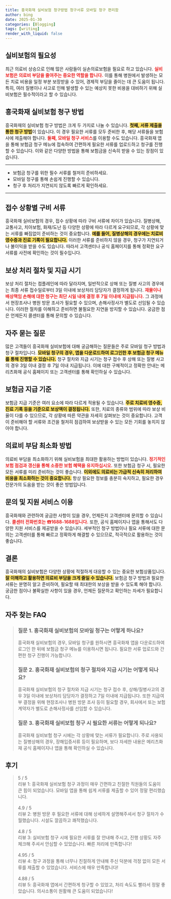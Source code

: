 ```yaml
---
title: 흥국화재 실비보험 청구방법 청구서류 모바일 청구 편리함
author: bing
date: 2025-01-30
categories: [Blogging]
tags: [writing]
render_with_liquid: false
---
```



<h2 id='실비보험의 필요성'>실비보험의 필요성</h2>

<p>최근 의료비 상승으로 인해 많은 사람들이 실손의료보험을 필요로 하고 있습니다. <b><span style="color: #ee2323;">실비보험은 의료비 부담을 줄여주는 중요한 역할을 합니다.</span></b> 이를 통해 병원에서 발생하는 모든 치료 비용을 일정 부분 보장받을 수 있어, 경제적 부담을 줄이는 데 큰 도움이 됩니다. 특히, 여러 질병이나 사고로 인해 발생할 수 있는 예상치 못한 비용을 대비하기 위해 실비보험은 필수적이라고 할 수 있습니다.</p>

<h2 id='흥국화재 실비보험 청구 방법'>흥국화재 실비보험 청구 방법</h2>

<p>흥국화재의 실비보험 청구 방법은 크게 두 가지로 나눌 수 있습니다. <b><span style="background-color: #ffe066;">첫째, 서류 제출을 통한 청구 방법</span></b>이 있습니다. 이 경우 필요한 서류를 모두 준비한 후, 해당 서류들을 보험사에 제출해야 합니다. <b><span style="color: #ee2323;">둘째, 모바일 청구 서비스</span></b>를 이용할 수도 있습니다. 흥국화재 앱을 통해 보험금 청구 메뉴에 접속하여 간편하게 필요한 서류를 업로드하고 청구를 진행할 수 있습니다. 이와 같은 다양한 방법을 통해 보험금을 신속히 받을 수 있는 장점이 있습니다.</p>

<hr />

<ul>
    <li>보험금 청구를 위한 필수 서류를 철저히 준비하세요.</li>
    <li>모바일 청구를 통해 손쉽게 진행할 수 있습니다.</li>
    <li>청구 후 처리가 지연되지 않도록 빠르게 확인하세요.</li>
</ul>

<hr />

<h2 id='접수 상황별 구비 서류'>접수 상황별 구비 서류</h2>

<p>흥국화재 실비보험의 경우, 접수 상황에 따라 구비 서류에 차이가 있습니다. 질병상해, 교통사고, 치아보험, 화재/도난 등 다양한 상황에 따라 다르게 요구되므로, 각 상황에 맞는 서류를 빠짐없이 준비하는 것이 중요합니다. <b><span style="background-color: #ffe066;">예를 들어, 질병상해의 경우에는 치료비 영수증과 진료 기록이 필요합니다.</span></b> 이러한 서류를 준비하지 않을 경우, 청구가 지연되거나 불이익을 받을 수도 있습니다. 따라서 고객센터나 공식 홈페이지를 통해 정확한 요구 서류를 사전에 확인하는 것이 필수입니다.</p>

<h2 id='보상 처리 절차 및 지급 시기'>보상 처리 절차 및 지급 시기</h2>

<p>보상 처리 절차는 컴플레인에 따라 달라지며, 일반적으로 상해 또는 질병 사고의 경우에는 최종 서류 접수일로부터 3일 이내에 보상처리 담당자가 결정하게 됩니다. <b><span style="color: #ee2323;">재물이나 배상책임 손해에 대한 청구는 최단 시일 내에 결정 후 7일 이내에 지급됩니다.</span></b> 그 과정에서 현장조사나 병원 방문 조사가 필요할 수 있으며, 손해사정사가 별도로 선임될 수 있습니다. 이러한 절차를 이해하고 준비하면 불필요한 지연을 방지할 수 있습니다. 궁금한 점은 언제든지 콜센터를 통해 문의할 수 있습니다.</p>

<h2 id='자주 묻는 질문'>자주 묻는 질문</h2>

<p>많은 고객들이 흥국화재 실비보험에 대해 궁금해하는 질문들은 주로 모바일 청구 방법과 청구 절차입니다. <b><span style="background-color: #ffe066;">모바일 청구의 경우, 앱을 다운로드하여 로그인한 후 보험금 청구 메뉴를 통해 진행할 수 있습니다.</span></b> 청구 절차와 지급 시기는 청구 접수 후 상해 또는 질병 사고의 경우 3일 이내 결정 후 7일 이내 지급됩니다. 이에 대한 구체적이고 정확한 안내는 메리츠화재 공식 홈페이지 또는 고객센터를 통해 확인하실 수 있습니다.</p>

<h2 id='보험금 지급 기준'>보험금 지급 기준</h2>

<p>보험금 지급 기준은 여러 요소에 따라 다르게 적용될 수 있습니다. <b><span style="background-color: #ffe066;">주로 치료비 영수증, 진료 기록 등을 기준으로 보상액이 결정됩니다.</span></b> 또한, 치료의 종류와 범위에 따라 보상 비율이 다를 수 있으므로, 각 상황에 따른 약관을 자세히 살펴보는 것이 중요합니다. 고객이 준비해야 할 서류와 조건을 철저히 점검하여 보상받을 수 있는 모든 기회를 놓치지 않아야 합니다.</p>

<h2 id='의료비 부담 최소화 방법'>의료비 부담 최소화 방법</h2>

<p>의료비 부담을 최소화하기 위해 실비보험을 최대한 활용하는 방법이 있습니다. <b><span style="color: #ee2323;">정기적인 보험 점검과 갱신을 통해 소중한 보험 혜택을 유지하십시오.</span></b> 또한 보험금 청구 시, 필요한 모든 서류를 미리 준비하는 것이 좋습니다. <b><span style="background-color: #ffe066;">이외에도 의료비는 가급적 신속히 처리하여 비용을 최소화하는 것이 중요합니다.</span></b> 항상 필요한 정보를 충분히 숙지하고, 필요한 경우 전문가의 도움을 받는 것이 좋은 방법입니다.</p>

<h2 id='문의 및 지원 서비스 이용'>문의 및 지원 서비스 이용</h2>

<p>흥국화재와 관련하여 궁금한 사항이 있을 경우, 언제든지 고객센터에 문의할 수 있습니다. <b><span style="color: #ee2323;">콜센터 전화번호는 ☎1688-1688입니다.</span></b> 또한, 공식 홈페이지나 앱을 통해서도 다양한 지원 서비스를 제공받을 수 있습니다. 세부적인 청구 방법이나 필요 서류에 대한 문의는 고객센터를 통해 빠르고 정확하게 해결할 수 있으므로, 적극적으로 활용하는 것이 좋습니다.</p>

<h2 id='결론'>결론</h2>

<p>흥국화재의 실비보험은 다양한 상황에 적절하게 대응할 수 있는 중요한 보험상품입니다. <b><span style="background-color: #ffe066;">잘 이해하고 활용하면 의료비 부담을 크게 줄일 수 있습니다.</span></b> 보험금 청구 방법과 필요한 서류는 분명히 알고 준비하여, 필요할 때 최대한의 보상을 받을 수 있도록 해야 합니다. 궁금한 점이나 불확실한 사항이 있을 경우, 언제든 질문하고 확인하는 자세가 필요합니다.</p>


<h2 id='자주_찾는_FAQ'>자주 찾는 FAQ</h2>
<div itemscope="" itemtype="https://schema.org/FAQPage">
<blockquote>
<div itemscope="" itemprop="mainEntity" itemtype="https://schema.org/Question">
<h3 itemprop="name">질문 1. 흥국화재 실비보험의 모바일 청구는 어떻게 하나요?</h3>
<div itemscope="" itemprop="acceptedAnswer" itemtype="https://schema.org/Answer">
<span itemprop="text">
<p>흥국화재 실비보험의 경우, 모바일 청구를 원하시면 흥국화재 앱을 다운로드하여 로그인 한 뒤에 보험금 청구 메뉴를 이용하시면 됩니다. 필요한 서류 업로드와 간편한 청구 진행이 가능합니다.</p>
</span>
</div>
</div>
<div itemscope="" itemprop="mainEntity" itemtype="https://schema.org/Question">
<h3 itemprop="name">질문 2. 흥국화재 실비보험의 청구 절차와 지급 시기는 어떻게 되나요?</h3>
<div itemscope="" itemprop="acceptedAnswer" itemtype="https://schema.org/Answer">
<span itemprop="text">
<p>흥국화재 실비보험의 청구 절차와 지급 시기는 청구 접수 후, 상해/질병사고의 경우 3일 이내에 보상처리 담당자가 결정하고 7일 이내에 지급됩니다. 또한 지급여부 결정을 위해 현장조사나 병원 방문 조사 등이 필요할 경우, 회사에서 또는 보험계약자가 별도로 손해사정사를 선임할 수 있습니다.</p>
</span>
</div>
</div>
<div itemscope="" itemprop="mainEntity" itemtype="https://schema.org/Question">
<h3 itemprop="name">질문 3. 흥국화재 실비보험 청구 시 필요한 서류는 어떻게 되나요?</h3>
<div itemscope="" itemprop="acceptedAnswer" itemtype="https://schema.org/Answer">
<span itemprop="text">
<p>흥국화재 실비보험 청구 시에는 각 상황에 맞는 서류가 필요합니다. 주로 사용되는 질병상해의 경우, 장해입증서류 등이 필요하며, 보다 자세한 내용은 메리츠화재 공식 홈페이지나 앱을 통해 확인하실 수 있습니다.</p>
</span>
</div>
</div>
</blockquote>
</div>
<h2 id='후기'>후기</h2>
<div itemscope itemtype="https://schema.org/Product">
  <blockquote>
  <div itemprop="review" itemscope itemtype="https://schema.org/Review">
      <div itemprop="reviewRating" itemscope itemtype="https://schema.org/Rating"> <span itemprop="ratingValue">5</span> / <span itemprop="bestRating">5</span> </div>
      <span itemprop="reviewBody">리뷰 1: 흥국화재 실비보험 청구 과정이 매우 간편하고 친절한 직원들의 도움이 큰 힘이 되었습니다. 모바일 앱을 통해 쉽게 서류를 제출할 수 있어 정말 편리했습니다.</span>
  </div>
  <br>
  <div itemprop="review" itemscope itemtype="https://schema.org/Review">
      <div itemprop="reviewRating" itemscope itemtype="https://schema.org/Rating"> <span itemprop="ratingValue">4.9</span> / <span itemprop="bestRating">5</span> </div>
      <span itemprop="reviewBody">리뷰 2: 병원 방문 후 필요한 서류에 대해 상세하게 설명해주셔서 청구 절차가 수월했습니다. 시설도 깔끔하고 쾌적했습니다.</span>
  </div>
  <br>
  <div itemprop="review" itemscope itemtype="https://schema.org/Review">
      <div itemprop="reviewRating" itemscope itemtype="https://schema.org/Rating"> <span itemprop="ratingValue">4.8</span> / <span itemprop="bestRating">5</span> </div>
      <span itemprop="reviewBody">리뷰 3: 실비보험 청구 시에 필요한 서류를 잘 안내해 주시고, 진행 상황도 자주 체크해 주셔서 안심할 수 있었습니다. 빠른 처리에 만족합니다!</span>
  </div>
  <br>
  <div itemprop="review" itemscope itemtype="https://schema.org/Review">
      <div itemprop="reviewRating" itemscope itemtype="https://schema.org/Rating"> <span itemprop="ratingValue">4.95</span> / <span itemprop="bestRating">5</span> </div>
      <span itemprop="reviewBody">리뷰 4: 청구 과정을 통해 너무나 친절하게 안내해 주신 덕분에 걱정 없이 모든 서류를 제출할 수 있었습니다. 서비스에 매우 만족합니다!</span>
  </div>
  <br>
  <div itemprop="review" itemscope itemtype="https://schema.org/Review">
      <div itemprop="reviewRating" itemscope itemtype="https://schema.org/Rating"> <span itemprop="ratingValue">4.88</span> / <span itemprop="bestRating">5</span> </div>
      <span itemprop="reviewBody">리뷰 5: 흥국화재 앱에서 간편하게 청구할 수 있었고, 처리 속도도 빨라서 정말 좋았습니다. 의사소통이 원활해 큰 도움이 되었습니다!</span>
  </div>
  </blockquote>
</div>
